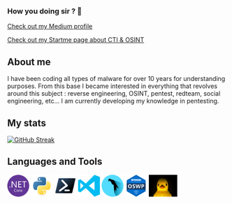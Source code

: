 ### How you doing sir ? 🐥
[Check out my Medium profile](https://medium.com/@raphaelthief)

[Check out my Startme page about CTI & OSINT]([https://medium.com/@raphaelthief](https://start.me/p/kvvGLO/cti-osint))

## About me 

I have been coding all types of malware for over 10 years for understanding purposes. From this base I became interested in everything that revolves around this subject : reverse engineering, OSINT, pentest, redteam, social engineering, etc...
I am currently developing my knowledge in pentesting.

## My stats 

[![GitHub Streak](https://streak-stats.demolab.com/?user=raphaelthief&theme=dark)](https://git.io/streak-stats)

## Languages and Tools 

 <img src="https://raw.githubusercontent.com/raphaelthief/Logos/e18d96b3112700d9de216453bb940b181a3e604e/Logos/dotnetcore-original.svg" width="50" height="50"> <img src="https://raw.githubusercontent.com/raphaelthief/Logos/e18d96b3112700d9de216453bb940b181a3e604e/Logos/python-original.svg" width="50" height="50"> <img src="https://raw.githubusercontent.com/raphaelthief/Logos/a7c008c3d0b73201041cbd4401bf9354c6c2fe84/Logos/PowerShell_Core_6.0_icon.svg" width="50" height="50"> <img src="https://raw.githubusercontent.com/raphaelthief/Logos/97080729ae4f0eea807718e63621e3ea92dd3686/Logos/visual-studio.svg" width="50" height="50">  <img src="https://raw.githubusercontent.com/raphaelthief/Logos/a0073c8d0781f810954a08f94b54161e9eadef75/Logos/Parrot_Logo.svg" width="50" height="50">  <img src="https://raw.githubusercontent.com/raphaelthief/Logos/05c674465741f40b2b941aa529d729f5acd17a22/Logos/OSWP.svg" width="50" height="50"> <img src="https://github.com/raphaelthief/Logos/blob/main/Logos/rubberducky.png?raw=true" width="65" height="50"> 

